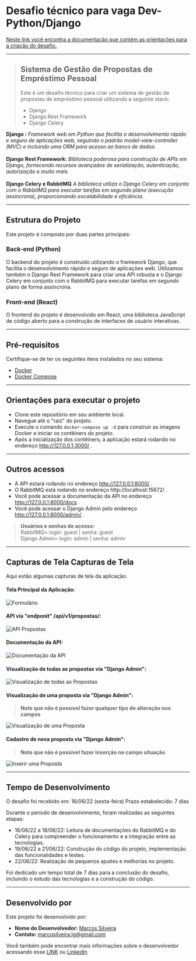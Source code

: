 # Desafio técnico para vaga Dev-Python/Django

[Neste link você encontra a documentação que contém as orientações para a criação do desafio.](https://github.com/MQSilveira/Desafio_Dev_Python_Django/blob/main/Files/README_original.md)
___

> ## Sistema de Gestão de Propostas de Empréstimo Pessoal
> Este é um desafio técnico para criar um sistema de gestão de propostas de empréstimo pessoal utilizando a seguinte stack:<br>
> * Django<br>
> * Django Rest Framework<br>
> * Django Celery<br>

**Django :** *Framework web em Python que facilita o desenvolvimento rápido e seguro de aplicações web, seguindo o padrão model-view-controller (MVC) e incluindo uma ORM para acesso ao banco de dados.*<br><br>
**Django Rest Framework:** *Biblioteca poderosa para construção de APIs em Django, fornecendo recursos avançados de serialização, autenticação, autorização e muito mais.*<br><br>
**Django Celery e RabbitMQ** *A biblioteca utiliza o Django Celery em conjunto com o RabbitMQ para executar tarefas em segundo plano (execução assíncrona), proporcionando escalabilidade e eficiência.*
___

## Estrutura do Projeto
Este projeto é composto por duas partes principais: 

### Back-end (Python)
O backend do projeto é construído utilizando o framework Django, que facilita o desenvolvimento rápido e seguro de aplicações web. Utilizamos também o Django Rest Framework para criar uma API robusta e o Django Celery em conjunto com o RabbitMQ para executar tarefas em segundo plano de forma assíncrona.

### Front-end (React)
O frontend do projeto é desenvolvido em React, uma biblioteca JavaScript de código aberto para a construção de interfaces de usuário interativas.
___

## Pré-requisitos
Certifique-se de ter os seguintes itens instalados no seu sistema:
* [Docker](https://docs.docker.com/)
* [Docker Compose](https://docs.docker.com/compose/)
___

## Orientações para executar o projeto
* Clone este repositório em seu ambiente local.
* Navegue até o "raiz" do projeto.
* Execute o comando `docker-compose up -d` para construir as imagens Docker e iniciar os contêiners do projeto.
* Após a inicialização dos contêiners, a aplicação estará rodando no endereço http://127.0.0.1:3000/ .
___

## Outros acessos
* A API estará rodando no endereço http://127.0.0.1:8000/ .
* O RabbitMQ está rodando no endereço http://localhost:15672/ .
* Você pode acessar a documentação da API no endereço http://127.0.0.1:8000/docs .
* Você pode acessar o Django Admin pelo endereço http://127.0.0.1:8000/admin/ .
> **Usuários e senhas de acesso:**<br>
> RabbitMQ= login: guest | senha: guest<br>
> Django Admin= login: admin | senha: admin
___

## Capturas de Tela Capturas de Tela
Aqui estão algumas capturas de tela da aplicação:<br>

#### Tela Principal da Aplicação:
![Formulário](https://github.com/MQSilveira/Desafio_Dev_Python_Django/blob/main/Files/pagina_formulario.png)

#### API via "endponit" /api/v1/propostas/:
![API Propostas](https://github.com/MQSilveira/Desafio_Dev_Python_Django/blob/main/Files/enrececo_propostas.png)

#### Documentação da API:
![Documentação da API](https://github.com/MQSilveira/Desafio_Dev_Python_Django/blob/main/Files/documentacao_api.png)

#### Visualização de todas as propostas via "Django Admin":
![Visualização de todas as Propostas](https://github.com/MQSilveira/Desafio_Dev_Python_Django/blob/main/Files/admin_visualizar_todas_propostas.png)

#### Visualização de uma proposta via "Django Admin":
>**Note que não é possivel fazer qualquer tipo de alteração nos campos**

![Visualização de uma Proposta](https://github.com/MQSilveira/Desafio_Dev_Python_Django/blob/main/Files/admin_visualizar_proposta.png)

#### Cadastro de nova proposta via "Django Admin":
>**Note que não é possivel fazer inserção no campo situação**

![Inserir uma Proposta](https://github.com/MQSilveira/Desafio_Dev_Python_Django/blob/main/Files/admin_cadastro.png)
___

## Tempo de Desenvolvimento
O desafio foi recebido em: 16/06/22 (sexta-feira)
Prazo estabelecido: 7 dias

Durante o período de desenvolvimento, foram realizadas as seguintes etapas:

- 16/06/22 a 18/06/22: Leitura de documentações do RabbitMQ e do Celery para compreender o funcionamento e a integração entre as tecnologias.
- 19/06/22 a 21/06/22: Construção do código do projeto, implementação das funcionalidades e testes.
- 22/06/22: Realização de pequenos ajustes e melhorias no projeto.

Foi dedicado um tempo total de 7 dias para a conclusão do desafio, incluindo o estudo das tecnologias e a construção do código.
___

## Desenvolvido por
Este projeto foi desenvolvido por: 

- **Nome do Desenvolvedor:** [Marcos Silveira](https://github.com/MQSilveira)
- **Contato:** marcosilveira.lg@gmail.com

Você também pode encontrar mais informações sobre o desenvolvedor acessando esse [LINK](https://mqsilveira.github.io/pagina_links/) ou [LinkedIn](https://www.linkedin.com/in/dev-marcos-silveira/)


